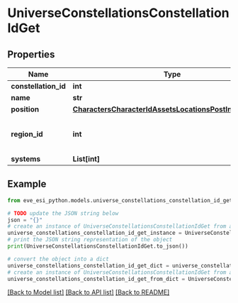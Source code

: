 # UniverseConstellationsConstellationIdGet


## Properties

Name | Type | Description | Notes
------------ | ------------- | ------------- | -------------
**constellation_id** | **int** |  | 
**name** | **str** |  | 
**position** | [**CharactersCharacterIdAssetsLocationsPostInnerPosition**](CharactersCharacterIdAssetsLocationsPostInnerPosition.md) |  | 
**region_id** | **int** | The region this constellation is in | 
**systems** | **List[int]** |  | 

## Example

```python
from eve_esi_python.models.universe_constellations_constellation_id_get import UniverseConstellationsConstellationIdGet

# TODO update the JSON string below
json = "{}"
# create an instance of UniverseConstellationsConstellationIdGet from a JSON string
universe_constellations_constellation_id_get_instance = UniverseConstellationsConstellationIdGet.from_json(json)
# print the JSON string representation of the object
print(UniverseConstellationsConstellationIdGet.to_json())

# convert the object into a dict
universe_constellations_constellation_id_get_dict = universe_constellations_constellation_id_get_instance.to_dict()
# create an instance of UniverseConstellationsConstellationIdGet from a dict
universe_constellations_constellation_id_get_from_dict = UniverseConstellationsConstellationIdGet.from_dict(universe_constellations_constellation_id_get_dict)
```
[[Back to Model list]](../README.md#documentation-for-models) [[Back to API list]](../README.md#documentation-for-api-endpoints) [[Back to README]](../README.md)


